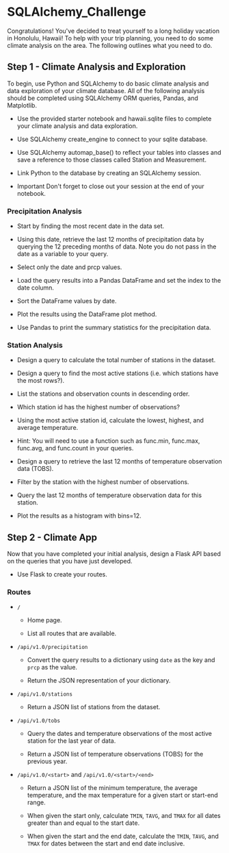 # SQLAlchemy_Challenge

Congratulations! You've decided to treat yourself to a long holiday vacation in Honolulu, Hawaii! To help with your trip planning, you need to do some climate analysis on the area. The following outlines what you need to do.

## Step 1 - Climate Analysis and Exploration

To begin, use Python and SQLAlchemy to do basic climate analysis and data exploration of your climate database. All of the following analysis should be completed using SQLAlchemy ORM queries, Pandas, and Matplotlib.

* Use the provided starter notebook and hawaii.sqlite files to complete your climate analysis and data exploration.

* Use SQLAlchemy create_engine to connect to your sqlite database.

* Use SQLAlchemy automap_base() to reflect your tables into classes and save a reference to those classes called Station and Measurement.

* Link Python to the database by creating an SQLAlchemy session.

* Important Don't forget to close out your session at the end of your notebook.

### Precipitation Analysis

* Start by finding the most recent date in the data set.

* Using this date, retrieve the last 12 months of precipitation data by querying the 12 preceding months of data. Note you do not pass in the date as a variable to your query.

* Select only the date and prcp values.

* Load the query results into a Pandas DataFrame and set the index to the date column.

* Sort the DataFrame values by date.

* Plot the results using the DataFrame plot method.

* Use Pandas to print the summary statistics for the precipitation data.

### Station Analysis

* Design a query to calculate the total number of stations in the dataset.

* Design a query to find the most active stations (i.e. which stations have the most rows?).

 * List the stations and observation counts in descending order.

 * Which station id has the highest number of observations?

 * Using the most active station id, calculate the lowest, highest, and average temperature.

 * Hint: You will need to use a function such as func.min, func.max, func.avg, and func.count in your queries.

* Design a query to retrieve the last 12 months of temperature observation data (TOBS).

 * Filter by the station with the highest number of observations.

 * Query the last 12 months of temperature observation data for this station.

 * Plot the results as a histogram with bins=12.


## Step 2 - Climate App

Now that you have completed your initial analysis, design a Flask API based on the queries that you have just developed.

* Use Flask to create your routes.

### Routes

* `/`

  * Home page.

  * List all routes that are available.

* `/api/v1.0/precipitation`

  * Convert the query results to a dictionary using `date` as the key and `prcp` as the value.

  * Return the JSON representation of your dictionary.

* `/api/v1.0/stations`

  * Return a JSON list of stations from the dataset.

* `/api/v1.0/tobs`
  * Query the dates and temperature observations of the most active station for the last year of data.

  * Return a JSON list of temperature observations (TOBS) for the previous year.

* `/api/v1.0/<start>` and `/api/v1.0/<start>/<end>`

  * Return a JSON list of the minimum temperature, the average temperature, and the max temperature for a given start or start-end range.

  * When given the start only, calculate `TMIN`, `TAVG`, and `TMAX` for all dates greater than and equal to the start date.

  * When given the start and the end date, calculate the `TMIN`, `TAVG`, and `TMAX` for dates between the start and end date inclusive.
